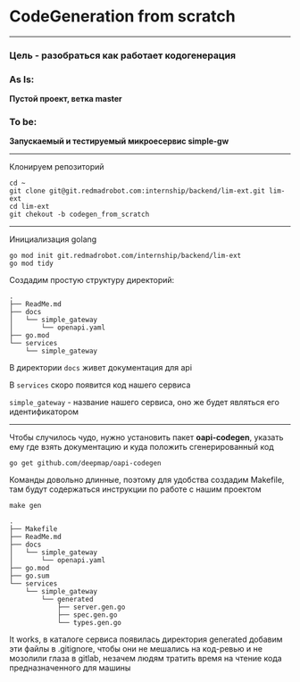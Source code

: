 # CodeGeneration from scratch

---

### Цель - разобраться как работает кодогенерация

### As Is:
**Пустой проект, ветка master**

### To be:
**Запускаемый и тестируемый микроесервис simple-gw**

---
Клонируем репозиторий
```
cd ~
git clone git@git.redmadrobot.com:internship/backend/lim-ext.git lim-ext
cd lim-ext
git chekout -b codegen_from_scratch
```
---

Инициализация golang
```
go mod init git.redmadrobot.com/internship/backend/lim-ext
go mod tidy
```

Создадим простую структуру директорий:
```
.
├── ReadMe.md
├── docs
│   └── simple_gateway
│       └── openapi.yaml
├── go.mod
└── services
    └── simple_gateway
```

В директории `docs` живет документация для api

В `services` скоро появится код нашего сервиса

`simple_gateway` - название нашего сервиса, оно же будет являться его идентификатором

---
Чтобы случилось чудо, нужно установить пакет **oapi-codegen**, указать ему где взять документацию и куда положить сгенерированный код
```
go get github.com/deepmap/oapi-codegen
```

Команды довольно длинные, поэтому для удобства создадим Makefile, там будут содержаться инструкции по работе с нашим проектом

```
make gen
```

```
.
├── Makefile
├── ReadMe.md
├── docs
│   └── simple_gateway
│       └── openapi.yaml
├── go.mod
├── go.sum
└── services
    └── simple_gateway
        └── generated
            ├── server.gen.go
            ├── spec.gen.go
            └── types.gen.go
```

It works, в каталоге сервиса появилась директория generated
добавим эти файлы в .gitignore, чтобы они не мешались на код-ревью
и не мозолили глаза в gitlab, незачем людям тратить время на чтение кода
предназначенного для машины


